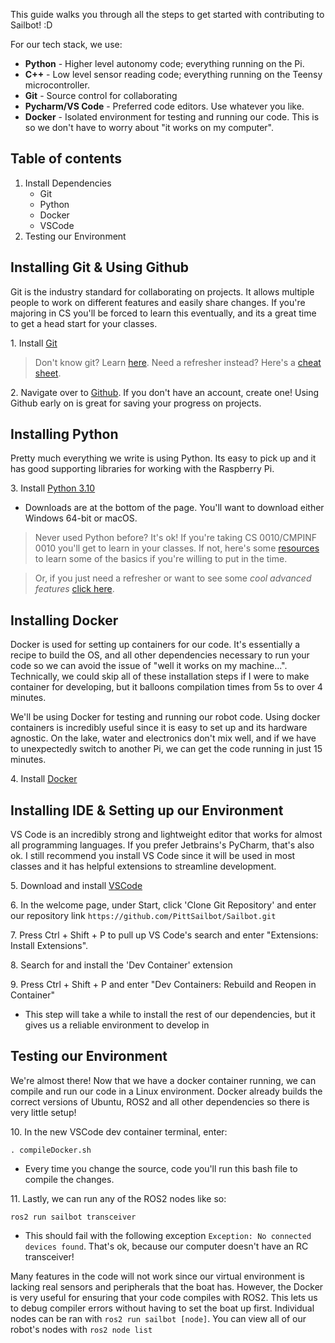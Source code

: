 This guide walks you through all the steps to get started with contributing to Sailbot! :D

For our tech stack, we use:

- **Python** - Higher level autonomy code; everything running on the Pi.
- **C++** - Low level sensor reading code; everything running on the Teensy microcontroller.
- **Git** - Source control for collaborating
- **Pycharm/VS Code** - Preferred code editors. Use whatever you like.
- **Docker** - Isolated environment for testing and running our code. This is so we don't have to worry about "it works on my computer".

## Table of contents
1. Install Dependencies
	- Git
	- Python
	- Docker
	- VSCode
2. Testing our Environment

## Installing Git & Using Github
Git is the industry standard for collaborating on projects. It allows multiple people to work on different features and easily share changes. If you're majoring in CS you'll be forced to learn this eventually, and its a great time to get a head start for your classes.

1\. Install [Git](https://git-scm.com/downloads)

> Don't know git? Learn [here](https://medium.com/free-code-camp/learn-the-basics-of-git-in-under-10-minutes-da548267cc91). Need a refresher instead? Here's a [cheat sheet](https://education.github.com/git-cheat-sheet-education.pdf).

2\. Navigate over to [Github](https://github.com/PittSailbot/Sailbot). If you don't have an account, create one! Using Github early on is great for saving your progress on projects.

## Installing Python
Pretty much everything we write is using Python. Its easy to pick up and it has good supporting libraries for working with the Raspberry Pi.

3\. Install [Python 3.10](https://www.python.org/downloads/release/python-31011/)

- Downloads are at the bottom of the page. You'll want to download either Windows 64-bit or macOS.


> Never used Python before? It's ok! If you're taking CS 0010/CMPINF 0010 you'll get to learn in your classes. If not, here's some [resources](https://automatetheboringstuff.com/) to learn some of the basics if you're willing to put in the time.

> Or, if you just need a refresher or want to see some *cool advanced features* [click here](https://gto76.github.io/python-cheatsheet/).

## Installing Docker
Docker is used for setting up containers for our code. It's essentially a recipe to build the OS, and all other dependencies necessary to run your code so we can avoid the issue of "well it works on my machine...". Technically, we could skip all of these installation steps if I were to make container for developing, but it balloons compilation times from 5s to over 4 minutes.

We'll be using Docker for testing and running our robot code. Using docker containers is incredibly useful since it is easy to set up and its hardware agnostic. On the lake, water and electronics don't mix well, and if we have to unexpectedly switch to another Pi, we can get the code running in just 15 minutes.

4\. Install [Docker](https://docs.docker.com/desktop/install/windows-install/)


## Installing IDE & Setting up our Environment
VS Code is an incredibly strong and lightweight editor that works for almost all programming languages. If you prefer Jetbrains's PyCharm, that's also ok. I still recommend you install VS Code since it will be used in most classes and it has helpful extensions to streamline development.

5\. Download and install [VSCode](https://code.visualstudio.com/download)

6\. In the welcome page, under Start, click 'Clone Git Repository' and enter our repository link
`https://github.com/PittSailbot/Sailbot.git`

7\. Press Ctrl + Shift + P to pull up VS Code's search and enter "Extensions: Install Extensions".

8\. Search for and install the 'Dev Container' extension

9\. Press Ctrl + Shift + P and enter "Dev Containers: Rebuild and Reopen in Container"

- This step will take a while to install the rest of our dependencies, but it gives us a reliable environment to develop in

## Testing our Environment
We're almost there! Now that we have a docker container running, we can compile and run our code in a Linux environment. Docker already builds the correct versions of Ubuntu, ROS2 and all other dependencies so there is very little setup!

10\. In the new VSCode dev container terminal, enter:
```console
. compileDocker.sh
```
- Every time you change the source, code you'll run this bash file to compile the changes.

11\. Lastly, we can run any of the ROS2 nodes like so:
```console
ros2 run sailbot transceiver
```
- This should fail with the following exception `Exception: No connected devices found`. That's ok, because our computer doesn't have an RC transceiver!

Many features in the code will not work since our virtual environment is lacking real sensors and peripherals that the boat has.
However, the Docker is very useful for ensuring that your code compiles with ROS2. This lets us to debug compiler errors without having to set the boat up first.
Individual nodes can be ran with `ros2 run sailbot [node]`. You can view all of our robot's nodes with `ros2 node list`
